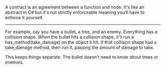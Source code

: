 A contract is an agreement between a function and node. It's like an abstract in C# but it's not strictly enforceable meaning you'll have to enforce it yourself.

---
For example, say you have a bullet, a tree, and an enemy. Everything has a collision shape. When the bullet hits a collision shape, it'll run a has_method(take_damage) on the object it hit. If that collision shape had a take_damage method, then run it, passing the amount of damage to take.

This keeps things separate. The bullet doesn't need to know about trees or enemies.

